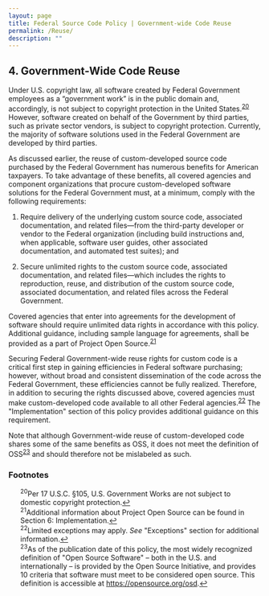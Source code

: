 ```yaml
---
layout: page
title: Federal Source Code Policy | Government-wide Code Reuse
permalink: /Reuse/
description: ""
---
```


## 4. Government-Wide Code Reuse

Under U.S. copyright law, all software created by Federal Government employees as a “government work” is in the public domain and, accordingly, is not subject to copyright protection in the United States.<sup id="fnr20"><a href="#fn20">20</a></sup> However, software created on behalf of the Government by third parties, such as private sector vendors, is subject to copyright protection. Currently, the majority of software solutions used in the Federal Government are developed by third parties.

As discussed earlier, the reuse of custom-developed source code purchased by the Federal Government has numerous benefits for American taxpayers. To take advantage of these benefits, all covered agencies and component organizations that procure custom-developed software solutions for the Federal Government must, at a minimum, comply with the following requirements:

1. Require delivery of the underlying custom source code, associated documentation, and related files—from the third-party developer or vendor to the Federal organization (including build instructions and, when applicable, software user guides, other associated documentation, and automated test suites); and

2. Secure unlimited rights to the custom source code, associated documentation, and related files—which includes the rights to reproduction, reuse, and distribution of the custom source code, associated documentation, and related files across the Federal Government.

Covered agencies that enter into agreements for the development of software should require unlimited data rights in accordance with this policy. Additional guidance, including sample language for agreements, shall be provided as a part of Project Open Source.<sup id="fnr21"><a href="#fn21">21</a></sup>

Securing Federal Government-wide reuse rights for custom code is a critical first step in gaining efficiencies in Federal software purchasing; however, without broad and consistent dissemination of the code across the Federal Government, these efficiencies cannot be fully realized. Therefore, in addition to securing the rights discussed above, covered agencies must make custom-developed code available to all other Federal agencies.<sup id="fnr22"><a href="#fn22">22</a></sup> The "Implementation" section of this policy provides additional guidance on this requirement.

Note that although Government-wide reuse of custom-developed code shares some of the same benefits as OSS, it does not meet the definition of OSS<sup id="fnr23"><a href="#fn23">23</a></sup> and should therefore not be mislabeled as such.

### Footnotes

<ul style="list-style-type:none">

<li id="fn20"><sup>20</sup>Per 17 U.S.C. §105, U.S. Government Works are not subject to domestic copyright protection.<a href="#fnr20">&#8617;</a></li>
<li id="fn21"><sup>21</sup>Additional information about Project Open Source can be found in Section 6: Implementation.<a href="#fnr21">&#8617;</a></li>
<li id="fn22"><sup>22</sup>Limited exceptions may apply. <em>See</em> "Exceptions" section for additional information.<a href="#fnr22">&#8617;</a></li>
<li id="fn23"><sup>23</sup>As of the publication date of this policy, the most widely recognized definition of "Open Source Software" – both in the U.S. and internationally – is provided by the Open Source Initiative, and provides 10 criteria that software must meet to be considered open source. This definition is accessible at <a href="https://opensource.org/osd">https://opensource.org/osd</a>.<a href="#fnr23">&#8617;</a></li>

</ul>
